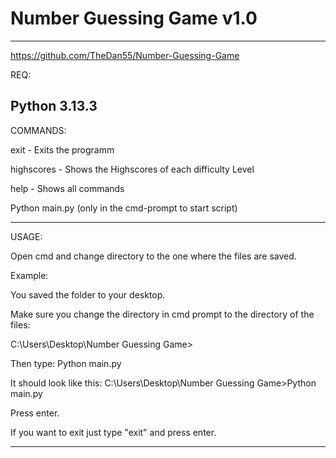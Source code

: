 # Number Guessing Game v1.0
------------------------

https://github.com/TheDan55/Number-Guessing-Game

REQ:

Python 3.13.3
------------------------

COMMANDS:

exit - Exits the programm

highscores - Shows the Highscores of each difficulty Level

help - Shows all commands

Python main.py (only in the cmd-prompt to start script)

-------------------------

USAGE:

Open cmd and change directory to the one where the files are saved.


Example:

You saved the folder to your desktop. 

Make sure you change the directory in cmd prompt to the directory of the files:

C:\Users\Desktop\Number Guessing Game>

Then type: Python main.py

It should look like this: C:\Users\Desktop\Number Guessing Game>Python main.py

Press enter.

If you want to exit just type "exit" and press enter.

------------------------
